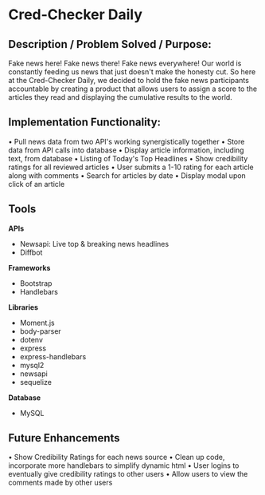 # Cred-Checker Daily

## Description / Problem Solved / Purpose: ##

Fake news here! Fake news there! Fake news everywhere! Our world is constantly feeding us news that just doesn't make the honesty cut. So here at the Cred-Checker Daily, we decided to hold the fake news participants accountable by creating a product that allows users to assign a score to the articles they read and displaying the cumulative results to the world. 

## Implementation Functionality: ##
• Pull news data from two API's working synergistically together
• Store data from API calls into database
• Display article information, including text, from database
• Listing of Today's Top Headlines
• Show credibility ratings for all reviewed articles
• User submits a 1-10 rating for each article along with comments
• Search for articles by date
• Display modal upon click of an article

## Tools ##

**APIs**
* Newsapi: Live top & breaking news headlines
* Diffbot

**Frameworks**
* Bootstrap
* Handlebars

**Libraries**
* Moment.js
* body-parser
* dotenv
* express
* express-handlebars
* mysql2
* newsapi
* sequelize

**Database**
* MySQL

## Future Enhancements ##

•	Show Credibility Ratings for each news source
•	Clean up code, incorporate more handlebars to simplify dynamic html
•	User logins to eventually give credibility ratings to other users
•	Allow users to view the comments made by other users
